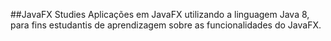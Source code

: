 ##JavaFX Studies
Aplicações em JavaFX utilizando a linguagem Java 8, para fins estudantis de aprendizagem sobre as funcionalidades do JavaFX.
